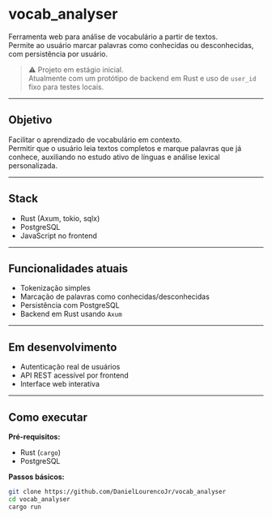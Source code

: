 # vocab_analyser

Ferramenta web para análise de vocabulário a partir de textos.  
Permite ao usuário marcar palavras como conhecidas ou desconhecidas, com persistência por usuário.

> ⚠️ Projeto em estágio inicial.  
> Atualmente com um protótipo de backend em Rust e uso de `user_id` fixo para testes locais.

---

## Objetivo

Facilitar o aprendizado de vocabulário em contexto.  
Permitir que o usuário leia textos completos e marque palavras que já conhece, auxiliando no estudo ativo de línguas e análise lexical personalizada.

---

## Stack

- Rust (Axum, tokio, sqlx)
- PostgreSQL
- JavaScript no frontend

---

## Funcionalidades atuais

- Tokenização simples
- Marcação de palavras como conhecidas/desconhecidas
- Persistência com PostgreSQL
- Backend em Rust usando `Axum`

---

## Em desenvolvimento

- Autenticação real de usuários
- API REST acessível por frontend
- Interface web interativa

---

## Como executar

**Pré-requisitos:**

- Rust (`cargo`)
- PostgreSQL

**Passos básicos:**

```bash
git clone https://github.com/DanielLourencoJr/vocab_analyser
cd vocab_analyser
cargo run

